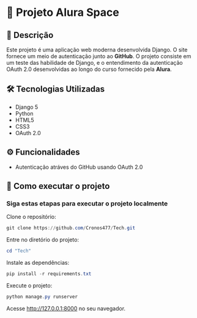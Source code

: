 # 🚀 Projeto Alura Space

## 📝 Descrição
Este projeto é uma aplicação web moderna desenvolvida Django. O site fornece um meio de autenticação junto ao **GitHub**. O projeto consiste em um teste das habilidade de Django, e o entendimento da autenticação OAuth 2.0 desenvolvidas ao longo do curso fornecido pela **Alura**.

## 🛠️ Tecnologias Utilizadas
- Django 5
- Python
- HTML5
- CSS3
- OAuth 2.0

## ⚙️ Funcionalidades
- Autenticação atráves do GitHub usando OAuth 2.0

## 🚀 Como executar o projeto
### Siga estas etapas para executar o projeto localmente

Clone o repositório:
```powershell
git clone https://github.com/Cronos477/Tech.git
```

Entre no diretório do projeto:
```powershell
cd "Tech"
```

Instale as dependências:
```powershell
pip install -r requirements.txt
```

Execute o projeto:
```powershell
python manage.py runserver
```

Acesse http://127.0.0.1:8000 no seu navegador.